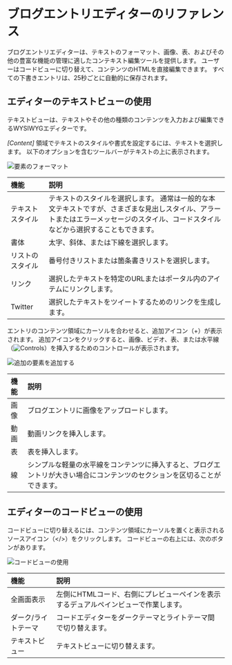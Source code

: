 # ブログエントリエディターのリファレンス

ブログエントリエディターは、テキストのフォーマット、画像、表、およびその他の豊富な機能の管理に適したコンテキスト編集ツールを提供します。 ユーザーはコードビューに切り替えて、コンテンツのHTMLを直接編集できます。 すべての下書きエントリは、25秒ごとに自動的に保存されます。

## エディターのテキストビューの使用

テキストビューは、テキストやその他の種類のコンテンツを入力および編集できるWYSIWYGエディターです。

*[Content]* 領域でテキストのスタイルや書式を設定するには、テキストを選択します。 以下のオプションを含むツールバーがテキストの上に表示されます。

![要素のフォーマット](./blog-entry-editor-reference/images/01.png)

| 機能       | 説明                                                                                          |
| :--- | :--- |
| テキストスタイル | テキストのスタイルを選択します。 通常は一般的な本文テキストですが、さまざまな見出しスタイル、アラートまたはエラーメッセージのスタイル、コードスタイルなどから選択することもできます。 |
| 書体       | 太字、斜体、または下線を選択します。                                                                          |
| リストのスタイル | 番号付きリストまたは箇条書きリストを選択します。                                                                    |
| リンク      | 選択したテキストを特定のURLまたはポータル内のアイテムにリンクします。                                                        |
| Twitter  | 選択したテキストをツイートするためのリンクを生成します。                                                                |

エントリのコンテンツ領域にカーソルを合わせると、追加アイコン（+）が表示されます。 追加アイコンをクリックすると、画像、ビデオ、表、または水平線（![Controls](../../images/icon-content-insert-controls.png)）を挿入するためのコントロールが表示されます。

![追加の要素を追加する](./blog-entry-editor-reference/images/02.png)

| 機能 | 説明                                                            |
| :--- | :--- |
| 画像 | ブログエントリに画像をアップロードします。                                         |
| 動画 | 動画リンクを挿入します。                                                  |
| 表  | 表を挿入します。                                                      |
| 線  | シンプルな軽量の水平線をコンテンツに挿入すると、ブログエントリが大きい場合にコンテンツのセクションを区切ることができます。 |

## エディターのコードビューの使用

コードビューに切り替えるには、コンテンツ領域にカーソルを置くと表示されるソースアイコン（\</\>）をクリックします。 コードビューの右上には、次のボタンがあります。

![コードビューの使用](./blog-entry-editor-reference/images/03.png)

| 機能         | 説明                                           |
| :--- | :--- |
| 全画面表示      | 左側にHTMLコード、右側にプレビューペインを表示するデュアルペインビューで作業します。 |
| ダーク/ライトテーマ | コードエディターをダークテーマとライトテーマ間で切り替えます。              |
| テキストビュー    | テキストビューに切り替えます。                              |
